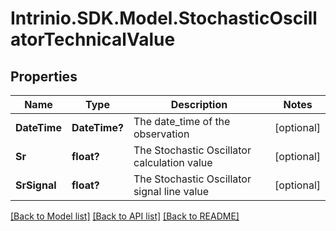 # Intrinio.SDK.Model.StochasticOscillatorTechnicalValue
## Properties

Name | Type | Description | Notes
------------ | ------------- | ------------- | -------------
**DateTime** | **DateTime?** | The date_time of the observation | [optional] 
**Sr** | **float?** | The Stochastic Oscillator calculation value | [optional] 
**SrSignal** | **float?** | The Stochastic Oscillator signal line value | [optional] 

[[Back to Model list]](../README.md#documentation-for-models) [[Back to API list]](../README.md#documentation-for-api-endpoints) [[Back to README]](../README.md)


